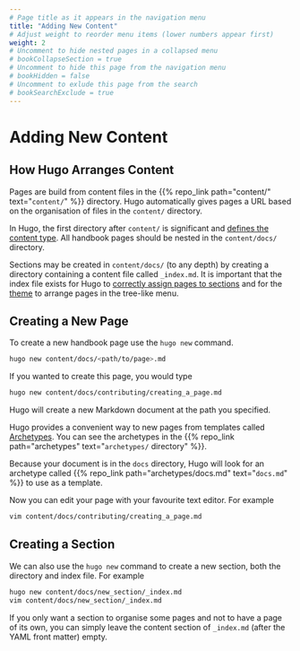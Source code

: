 ```yaml
---
# Page title as it appears in the navigation menu
title: "Adding New Content"
# Adjust weight to reorder menu items (lower numbers appear first)
weight: 2
# Uncomment to hide nested pages in a collapsed menu
# bookCollapseSection = true
# Uncomment to hide this page from the navigation menu
# bookHidden = false
# Uncomment to exlude this page from the search
# bookSearchExclude = true
---
```


# Adding New Content

## How Hugo Arranges Content

Pages are build from content files in the {{% repo_link path="content/"
text="`content/`" %}} directory. Hugo automatically gives pages a URL based on
the organisation of files in the `content/` directory.

In Hugo, the first directory after `content/` is significant and [defines the
content type](https://gohugo.io/content-management/sections/). All handbook
pages should be nested in the `content/docs/` directory.

Sections may be created in `content/docs/` (to any depth) by creating a
directory containing a content file called `_index.md`. It is important that the
index file exists for Hugo to [correctly assign pages to
sections](https://gohugo.io/content-management/sections/#nested-sections) and
for the [theme](https://github.com/alex-shpak/hugo-book) to arrange pages in the
tree-like menu.

## Creating a New Page

To create a new handbook page use the `hugo new` command.

```bash
hugo new content/docs/<path/to/page>.md
```

If you wanted to create this page, you would type

```bash
hugo new content/docs/contributing/creating_a_page.md
```

Hugo will create a new Markdown document at the path you specified.

Hugo provides a convenient way to new pages from templates called
[Archetypes](https://gohugo.io/content-management/archetypes/). You can see the
archetypes in the {{% repo_link path="archetypes" text="`archetypes/` directory"
%}}.

Because your document is in the `docs` directory, Hugo will look for an
archetype called {{% repo_link path="archetypes/docs.md" text="`docs.md`" %}} to
use as a template.

Now you can edit your page with your favourite text editor. For example

```bash
vim content/docs/contributing/creating_a_page.md
```

## Creating a Section

We can also use the `hugo new` command to create a new section, both the
directory and index file. For example

```bash
hugo new content/docs/new_section/_index.md
vim content/docs/new_section/_index.md
```

If you only want a section to organise some pages and not to have a page of its
own, you can simply leave the content section of `_index.md` (after the YAML
front matter) empty.
